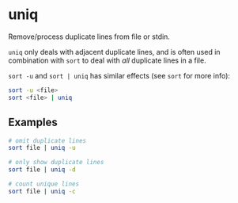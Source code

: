 # uniq

Remove/process duplicate lines from file or stdin.

`uniq` only deals with adjacent duplicate lines, and is often used in
combination with `sort` to deal with *all* duplicate lines in a file.

`sort -u` and `sort | uniq` has similar effects (see `sort` for more info):

```bash
sort -u <file>
sort <file> | uniq
```


## Examples

```bash
# omit duplicate lines
sort file | uniq -u

# only show duplicate lines
sort file | uniq -d

# count unique lines
sort file | uniq -c
```
